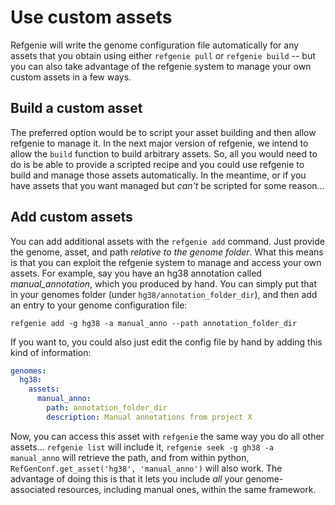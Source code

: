 # Use custom assets

Refgenie will write the genome configuration file automatically for any assets that you obtain using either `refgenie pull` or `refgenie build` -- but you can also take advantage of the refgenie system to manage your own custom assets in a few ways.

## Build a custom asset

The preferred option would be to script your asset building and then allow refgenie to manage it. In the next major version of refgenie, we intend to allow the `build` function to build arbitrary assets. So, all you would need to do is be able to provide a scripted recipe and you could use refgenie to build and manage those assets automatically. In the meantime, or if you have assets that you want managed but *can't* be scripted for some reason...

## Add custom assets

You can add additional assets with the `refgenie add` command. Just provide the genome, asset, and path *relative to the genome folder*. What this means is that you can exploit the refgenie system to manage and access your own assets. For example, say you have an hg38 annotation called *manual_annotation*, which you produced by hand. You can simply put that in your genomes folder (under `hg38/annotation_folder_dir`), and then add an entry to your genome configuration file:

```
refgenie add -g hg38 -a manual_anno --path annotation_folder_dir
```

If you want to, you could also just edit the config file by hand by adding this kind of information:


```yaml
genomes:
  hg38:
    assets:
      manual_anno:
        path: annotation_folder_dir
        description: Manual annotations from project X
```

Now, you can access this asset with `refgenie` the same way you do all other assets... `refgenie list` will include it, `refgenie seek -g gh38 -a manual_anno` will retrieve the path, and from within python, `RefGenConf.get_asset('hg38', 'manual_anno')` will also work. The advantage of doing this is that it lets you include *all* your genome-associated resources, including manual ones, within the same framework.
